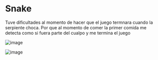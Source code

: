 # Snake

Tuve dificultades al momento de hacer que el juego termnara cuando la serpiente choca. Por que al momento de comer la primer comida me detecta como 
si fuera parte del cualpo y me termina el juego 

![image](https://user-images.githubusercontent.com/112669364/197477945-5d764aec-ec34-4795-b590-ad6f429860f5.png)


![image](https://user-images.githubusercontent.com/112669364/197477483-d0eec858-b4eb-4ac2-8d57-56bd0a05eb1c.png)
